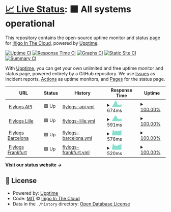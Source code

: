 # [📈 Live Status](https://status.flylogs.com): <!--live status--> **🟩 All systems operational**

This repository contains the open-source uptime monitor and status page for [Iñigo In The Cloud](https://www.flylogs.com), powered by [Upptime](https://github.com/upptime/upptime).

[![Uptime CI](https://github.com/koj-co/upptime/workflows/Uptime%20CI/badge.svg)](https://github.com/koj-co/upptime/actions?query=workflow%3A%22Uptime+CI%22)
[![Response Time CI](https://github.com/koj-co/upptime/workflows/Response%20Time%20CI/badge.svg)](https://github.com/koj-co/upptime/actions?query=workflow%3A%22Response+Time+CI%22)
[![Graphs CI](https://github.com/koj-co/upptime/workflows/Graphs%20CI/badge.svg)](https://github.com/koj-co/upptime/actions?query=workflow%3A%22Graphs+CI%22)
[![Static Site CI](https://github.com/koj-co/upptime/workflows/Static%20Site%20CI/badge.svg)](https://github.com/koj-co/upptime/actions?query=workflow%3A%22Static+Site+CI%22)
[![Summary CI](https://github.com/koj-co/upptime/workflows/Summary%20CI/badge.svg)](https://github.com/koj-co/upptime/actions?query=workflow%3A%22Summary+CI%22)

With [Upptime](https://upptime.js.org), you can get your own unlimited and free uptime monitor and status page, powered entirely by a GitHub repository. We use [Issues](https://github.com/gestudio/status/issues) as incident reports, [Actions](https://github.com/gestudio/status/actions) as uptime monitors, and [Pages](https://status.flylogs.com) for the status page.

<!--start: status pages-->
<!-- This summary is generated by Upptime (https://github.com/upptime/upptime) -->
<!-- Do not edit this manually, your changes will be overwritten -->
<!-- prettier-ignore -->
| URL | Status | History | Response Time | Uptime |
| --- | ------ | ------- | ------------- | ------ |
| <img alt="" src="https://favicons.githubusercontent.com/www.flylogs.com" height="13"> [Flylogs API](https://www.flylogs.com/users/login.json) | 🟩 Up | [flylogs-api.yml](https://github.com/gestudio/status/commits/HEAD/history/flylogs-api.yml) | <details><summary><img alt="Response time graph" src="./graphs/flylogs-api/response-time-week.png" height="20"> 674ms</summary><br><a href="https://status.flylogs.com/history/flylogs-api"><img alt="Response time 455" src="https://img.shields.io/endpoint?url=https%3A%2F%2Fraw.githubusercontent.com%2Fgestudio%2Fstatus%2FHEAD%2Fapi%2Fflylogs-api%2Fresponse-time.json"></a><br><a href="https://status.flylogs.com/history/flylogs-api"><img alt="24-hour response time 582" src="https://img.shields.io/endpoint?url=https%3A%2F%2Fraw.githubusercontent.com%2Fgestudio%2Fstatus%2FHEAD%2Fapi%2Fflylogs-api%2Fresponse-time-day.json"></a><br><a href="https://status.flylogs.com/history/flylogs-api"><img alt="7-day response time 674" src="https://img.shields.io/endpoint?url=https%3A%2F%2Fraw.githubusercontent.com%2Fgestudio%2Fstatus%2FHEAD%2Fapi%2Fflylogs-api%2Fresponse-time-week.json"></a><br><a href="https://status.flylogs.com/history/flylogs-api"><img alt="30-day response time 651" src="https://img.shields.io/endpoint?url=https%3A%2F%2Fraw.githubusercontent.com%2Fgestudio%2Fstatus%2FHEAD%2Fapi%2Fflylogs-api%2Fresponse-time-month.json"></a><br><a href="https://status.flylogs.com/history/flylogs-api"><img alt="1-year response time 455" src="https://img.shields.io/endpoint?url=https%3A%2F%2Fraw.githubusercontent.com%2Fgestudio%2Fstatus%2FHEAD%2Fapi%2Fflylogs-api%2Fresponse-time-year.json"></a></details> | <details><summary><a href="https://status.flylogs.com/history/flylogs-api">100.00%</a></summary><a href="https://status.flylogs.com/history/flylogs-api"><img alt="All-time uptime 99.58%" src="https://img.shields.io/endpoint?url=https%3A%2F%2Fraw.githubusercontent.com%2Fgestudio%2Fstatus%2FHEAD%2Fapi%2Fflylogs-api%2Fuptime.json"></a><br><a href="https://status.flylogs.com/history/flylogs-api"><img alt="24-hour uptime 100.00%" src="https://img.shields.io/endpoint?url=https%3A%2F%2Fraw.githubusercontent.com%2Fgestudio%2Fstatus%2FHEAD%2Fapi%2Fflylogs-api%2Fuptime-day.json"></a><br><a href="https://status.flylogs.com/history/flylogs-api"><img alt="7-day uptime 100.00%" src="https://img.shields.io/endpoint?url=https%3A%2F%2Fraw.githubusercontent.com%2Fgestudio%2Fstatus%2FHEAD%2Fapi%2Fflylogs-api%2Fuptime-week.json"></a><br><a href="https://status.flylogs.com/history/flylogs-api"><img alt="30-day uptime 100.00%" src="https://img.shields.io/endpoint?url=https%3A%2F%2Fraw.githubusercontent.com%2Fgestudio%2Fstatus%2FHEAD%2Fapi%2Fflylogs-api%2Fuptime-month.json"></a><br><a href="https://status.flylogs.com/history/flylogs-api"><img alt="1-year uptime 99.58%" src="https://img.shields.io/endpoint?url=https%3A%2F%2Fraw.githubusercontent.com%2Fgestudio%2Fstatus%2FHEAD%2Fapi%2Fflylogs-api%2Fuptime-year.json"></a></details>
| <img alt="" src="https://favicons.githubusercontent.com/www.flylogs.com" height="13"> [Flylogs Lille](https://www.flylogs.com) | 🟩 Up | [flylogs-lille.yml](https://github.com/gestudio/status/commits/HEAD/history/flylogs-lille.yml) | <details><summary><img alt="Response time graph" src="./graphs/flylogs-lille/response-time-week.png" height="20"> 591ms</summary><br><a href="https://status.flylogs.com/history/flylogs-lille"><img alt="Response time 591" src="https://img.shields.io/endpoint?url=https%3A%2F%2Fraw.githubusercontent.com%2Fgestudio%2Fstatus%2FHEAD%2Fapi%2Fflylogs-lille%2Fresponse-time.json"></a><br><a href="https://status.flylogs.com/history/flylogs-lille"><img alt="24-hour response time 499" src="https://img.shields.io/endpoint?url=https%3A%2F%2Fraw.githubusercontent.com%2Fgestudio%2Fstatus%2FHEAD%2Fapi%2Fflylogs-lille%2Fresponse-time-day.json"></a><br><a href="https://status.flylogs.com/history/flylogs-lille"><img alt="7-day response time 591" src="https://img.shields.io/endpoint?url=https%3A%2F%2Fraw.githubusercontent.com%2Fgestudio%2Fstatus%2FHEAD%2Fapi%2Fflylogs-lille%2Fresponse-time-week.json"></a><br><a href="https://status.flylogs.com/history/flylogs-lille"><img alt="30-day response time 591" src="https://img.shields.io/endpoint?url=https%3A%2F%2Fraw.githubusercontent.com%2Fgestudio%2Fstatus%2FHEAD%2Fapi%2Fflylogs-lille%2Fresponse-time-month.json"></a><br><a href="https://status.flylogs.com/history/flylogs-lille"><img alt="1-year response time 591" src="https://img.shields.io/endpoint?url=https%3A%2F%2Fraw.githubusercontent.com%2Fgestudio%2Fstatus%2FHEAD%2Fapi%2Fflylogs-lille%2Fresponse-time-year.json"></a></details> | <details><summary><a href="https://status.flylogs.com/history/flylogs-lille">100.00%</a></summary><a href="https://status.flylogs.com/history/flylogs-lille"><img alt="All-time uptime 100.00%" src="https://img.shields.io/endpoint?url=https%3A%2F%2Fraw.githubusercontent.com%2Fgestudio%2Fstatus%2FHEAD%2Fapi%2Fflylogs-lille%2Fuptime.json"></a><br><a href="https://status.flylogs.com/history/flylogs-lille"><img alt="24-hour uptime 100.00%" src="https://img.shields.io/endpoint?url=https%3A%2F%2Fraw.githubusercontent.com%2Fgestudio%2Fstatus%2FHEAD%2Fapi%2Fflylogs-lille%2Fuptime-day.json"></a><br><a href="https://status.flylogs.com/history/flylogs-lille"><img alt="7-day uptime 100.00%" src="https://img.shields.io/endpoint?url=https%3A%2F%2Fraw.githubusercontent.com%2Fgestudio%2Fstatus%2FHEAD%2Fapi%2Fflylogs-lille%2Fuptime-week.json"></a><br><a href="https://status.flylogs.com/history/flylogs-lille"><img alt="30-day uptime 100.00%" src="https://img.shields.io/endpoint?url=https%3A%2F%2Fraw.githubusercontent.com%2Fgestudio%2Fstatus%2FHEAD%2Fapi%2Fflylogs-lille%2Fuptime-month.json"></a><br><a href="https://status.flylogs.com/history/flylogs-lille"><img alt="1-year uptime 100.00%" src="https://img.shields.io/endpoint?url=https%3A%2F%2Fraw.githubusercontent.com%2Fgestudio%2Fstatus%2FHEAD%2Fapi%2Fflylogs-lille%2Fuptime-year.json"></a></details>
| <img alt="" src="https://favicons.githubusercontent.com/bcn.flylogs.com" height="13"> [Flylogs Barcelona](https://bcn.flylogs.com) | 🟩 Up | [flylogs-barcelona.yml](https://github.com/gestudio/status/commits/HEAD/history/flylogs-barcelona.yml) | <details><summary><img alt="Response time graph" src="./graphs/flylogs-barcelona/response-time-week.png" height="20"> 576ms</summary><br><a href="https://status.flylogs.com/history/flylogs-barcelona"><img alt="Response time 618" src="https://img.shields.io/endpoint?url=https%3A%2F%2Fraw.githubusercontent.com%2Fgestudio%2Fstatus%2FHEAD%2Fapi%2Fflylogs-barcelona%2Fresponse-time.json"></a><br><a href="https://status.flylogs.com/history/flylogs-barcelona"><img alt="24-hour response time 694" src="https://img.shields.io/endpoint?url=https%3A%2F%2Fraw.githubusercontent.com%2Fgestudio%2Fstatus%2FHEAD%2Fapi%2Fflylogs-barcelona%2Fresponse-time-day.json"></a><br><a href="https://status.flylogs.com/history/flylogs-barcelona"><img alt="7-day response time 576" src="https://img.shields.io/endpoint?url=https%3A%2F%2Fraw.githubusercontent.com%2Fgestudio%2Fstatus%2FHEAD%2Fapi%2Fflylogs-barcelona%2Fresponse-time-week.json"></a><br><a href="https://status.flylogs.com/history/flylogs-barcelona"><img alt="30-day response time 614" src="https://img.shields.io/endpoint?url=https%3A%2F%2Fraw.githubusercontent.com%2Fgestudio%2Fstatus%2FHEAD%2Fapi%2Fflylogs-barcelona%2Fresponse-time-month.json"></a><br><a href="https://status.flylogs.com/history/flylogs-barcelona"><img alt="1-year response time 618" src="https://img.shields.io/endpoint?url=https%3A%2F%2Fraw.githubusercontent.com%2Fgestudio%2Fstatus%2FHEAD%2Fapi%2Fflylogs-barcelona%2Fresponse-time-year.json"></a></details> | <details><summary><a href="https://status.flylogs.com/history/flylogs-barcelona">100.00%</a></summary><a href="https://status.flylogs.com/history/flylogs-barcelona"><img alt="All-time uptime 100.00%" src="https://img.shields.io/endpoint?url=https%3A%2F%2Fraw.githubusercontent.com%2Fgestudio%2Fstatus%2FHEAD%2Fapi%2Fflylogs-barcelona%2Fuptime.json"></a><br><a href="https://status.flylogs.com/history/flylogs-barcelona"><img alt="24-hour uptime 100.00%" src="https://img.shields.io/endpoint?url=https%3A%2F%2Fraw.githubusercontent.com%2Fgestudio%2Fstatus%2FHEAD%2Fapi%2Fflylogs-barcelona%2Fuptime-day.json"></a><br><a href="https://status.flylogs.com/history/flylogs-barcelona"><img alt="7-day uptime 100.00%" src="https://img.shields.io/endpoint?url=https%3A%2F%2Fraw.githubusercontent.com%2Fgestudio%2Fstatus%2FHEAD%2Fapi%2Fflylogs-barcelona%2Fuptime-week.json"></a><br><a href="https://status.flylogs.com/history/flylogs-barcelona"><img alt="30-day uptime 100.00%" src="https://img.shields.io/endpoint?url=https%3A%2F%2Fraw.githubusercontent.com%2Fgestudio%2Fstatus%2FHEAD%2Fapi%2Fflylogs-barcelona%2Fuptime-month.json"></a><br><a href="https://status.flylogs.com/history/flylogs-barcelona"><img alt="1-year uptime 100.00%" src="https://img.shields.io/endpoint?url=https%3A%2F%2Fraw.githubusercontent.com%2Fgestudio%2Fstatus%2FHEAD%2Fapi%2Fflylogs-barcelona%2Fuptime-year.json"></a></details>
| <img alt="" src="https://favicons.githubusercontent.com/fra.flylogs.com" height="13"> [Flylogs Frankfurt](https://fra.flylogs.com) | 🟩 Up | [flylogs-frankfurt.yml](https://github.com/gestudio/status/commits/HEAD/history/flylogs-frankfurt.yml) | <details><summary><img alt="Response time graph" src="./graphs/flylogs-frankfurt/response-time-week.png" height="20"> 520ms</summary><br><a href="https://status.flylogs.com/history/flylogs-frankfurt"><img alt="Response time 556" src="https://img.shields.io/endpoint?url=https%3A%2F%2Fraw.githubusercontent.com%2Fgestudio%2Fstatus%2FHEAD%2Fapi%2Fflylogs-frankfurt%2Fresponse-time.json"></a><br><a href="https://status.flylogs.com/history/flylogs-frankfurt"><img alt="24-hour response time 688" src="https://img.shields.io/endpoint?url=https%3A%2F%2Fraw.githubusercontent.com%2Fgestudio%2Fstatus%2FHEAD%2Fapi%2Fflylogs-frankfurt%2Fresponse-time-day.json"></a><br><a href="https://status.flylogs.com/history/flylogs-frankfurt"><img alt="7-day response time 520" src="https://img.shields.io/endpoint?url=https%3A%2F%2Fraw.githubusercontent.com%2Fgestudio%2Fstatus%2FHEAD%2Fapi%2Fflylogs-frankfurt%2Fresponse-time-week.json"></a><br><a href="https://status.flylogs.com/history/flylogs-frankfurt"><img alt="30-day response time 554" src="https://img.shields.io/endpoint?url=https%3A%2F%2Fraw.githubusercontent.com%2Fgestudio%2Fstatus%2FHEAD%2Fapi%2Fflylogs-frankfurt%2Fresponse-time-month.json"></a><br><a href="https://status.flylogs.com/history/flylogs-frankfurt"><img alt="1-year response time 556" src="https://img.shields.io/endpoint?url=https%3A%2F%2Fraw.githubusercontent.com%2Fgestudio%2Fstatus%2FHEAD%2Fapi%2Fflylogs-frankfurt%2Fresponse-time-year.json"></a></details> | <details><summary><a href="https://status.flylogs.com/history/flylogs-frankfurt">100.00%</a></summary><a href="https://status.flylogs.com/history/flylogs-frankfurt"><img alt="All-time uptime 100.00%" src="https://img.shields.io/endpoint?url=https%3A%2F%2Fraw.githubusercontent.com%2Fgestudio%2Fstatus%2FHEAD%2Fapi%2Fflylogs-frankfurt%2Fuptime.json"></a><br><a href="https://status.flylogs.com/history/flylogs-frankfurt"><img alt="24-hour uptime 100.00%" src="https://img.shields.io/endpoint?url=https%3A%2F%2Fraw.githubusercontent.com%2Fgestudio%2Fstatus%2FHEAD%2Fapi%2Fflylogs-frankfurt%2Fuptime-day.json"></a><br><a href="https://status.flylogs.com/history/flylogs-frankfurt"><img alt="7-day uptime 100.00%" src="https://img.shields.io/endpoint?url=https%3A%2F%2Fraw.githubusercontent.com%2Fgestudio%2Fstatus%2FHEAD%2Fapi%2Fflylogs-frankfurt%2Fuptime-week.json"></a><br><a href="https://status.flylogs.com/history/flylogs-frankfurt"><img alt="30-day uptime 100.00%" src="https://img.shields.io/endpoint?url=https%3A%2F%2Fraw.githubusercontent.com%2Fgestudio%2Fstatus%2FHEAD%2Fapi%2Fflylogs-frankfurt%2Fuptime-month.json"></a><br><a href="https://status.flylogs.com/history/flylogs-frankfurt"><img alt="1-year uptime 100.00%" src="https://img.shields.io/endpoint?url=https%3A%2F%2Fraw.githubusercontent.com%2Fgestudio%2Fstatus%2FHEAD%2Fapi%2Fflylogs-frankfurt%2Fuptime-year.json"></a></details>

<!--end: status pages-->

[**Visit our status website →**](https://status.flylogs.com)

## 📄 License

- Powered by: [Upptime](https://github.com/upptime/upptime)
- Code: [MIT](./LICENSE) © [Iñigo In The Cloud](https://www.flylogs.com)
- Data in the `./history` directory: [Open Database License](https://opendatacommons.org/licenses/odbl/1-0/)
